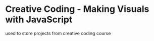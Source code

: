# Creative Coding - Making Visuals with JavaScript
 used to store projects from creative coding course
